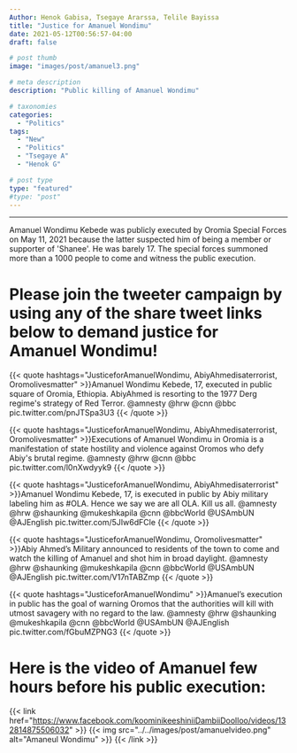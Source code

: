 ```yaml
---
Author: Henok Gabisa, Tsegaye Ararssa, Telile Bayissa
title: "Justice for Amanuel Wondimu"
date: 2021-05-12T00:56:57-04:00
draft: false

# post thumb
image: "images/post/amanuel3.png"

# meta description
description: "Public killing of Amanuel Wondimu"

# taxonomies
categories: 
  - "Politics"
tags:
  - "New"
  - "Politics"
  - "Tsegaye A"
  - "Henok G"

# post type
type: "featured"
#type: "post"
---
```


<hr>

Amanuel Wondimu Kebede was publicly executed by Oromia Special Forces on May 11, 2021 because the latter suspected him of being a member or supporter of 'Shanee'. He was barely 17. The special forces summoned more than a 1000 people to come and witness the public execution.
<br>

Please join the tweeter campaign by using any of the share tweet links below to demand justice for Amanuel Wondimu!
====================================================================================================================

{{< quote hashtags="JusticeforAmanuelWondimu, AbiyAhmedisaterrorist, Oromolivesmatter" >}}Amanuel Wondimu Kebede, 17, executed in public square of Oromia, Ethiopia. AbiyAhmed is resorting to the 1977 Derg regime's strategy of Red Terror. @amnesty @hrw @cnn @bbc pic.twitter.com/pnJTSpa3U3
{{< /quote >}}

{{< quote hashtags="JusticeforAmanuelWondimu, AbiyAhmedisaterrorist, Oromolivesmatter" >}}Executions of Amanuel Wondimu in Oromia is a manifestation of state hostility and violence against Oromos who defy Abiy's brutal regime. @amnesty @hrw @cnn @bbc pic.twitter.com/l0nXwdyyk9
{{< /quote >}}

{{< quote hashtags="JusticeforAmanuelWondimu, AbiyAhmedisaterrorist" >}}Amanuel Wondimu Kebede, 17, is executed in public by Abiy military labeling him as #OLA. Hence we say we are all OLA. Kill us all. @amnesty @hrw @shaunking @mukeshkapila @cnn @bbcWorld @USAmbUN @AJEnglish pic.twitter.com/5JIw6dFCle
{{< /quote >}}

{{< quote hashtags="JusticeforAmanuelWondimu, Oromolivesmatter" >}}Abiy Ahmed’s Military announced to residents of the town to come and watch the killing of Amanuel and shot him in broad daylight. @amnesty @hrw @shaunking @mukeshkapila @cnn @bbcWorld @USAmbUN @AJEnglish pic.twitter.com/V17nTABZmp
{{< /quote >}}

{{< quote hashtags="JusticeforAmanuelWondimu" >}}Amanuel’s execution in public has the goal of warning Oromos that the authorities will kill with utmost savagery with no regard to the law. @amnesty @hrw @shaunking @mukeshkapila @cnn @bbcWorld @USAmbUN @AJEnglish pic.twitter.com/fGbuMZPNG3
{{< /quote >}}

Here is the video of Amanuel few hours before his public execution:
========================================================
{{< link href="https://www.facebook.com/koominikeeshiniiDambiiDoolloo/videos/132814875506032" >}}
  {{< img src="../../images/post/amanuelvideo.png" alt="Amaneul Wondimu" >}}
{{< /link >}}

